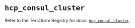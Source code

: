 # `hcp_consul_cluster`

Refer to the Terraform Registry for docs: [`hcp_consul_cluster`](https://registry.terraform.io/providers/hashicorp/hcp/0.87.1/docs/resources/consul_cluster).
